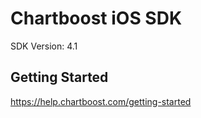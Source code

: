 Chartboost iOS SDK
==================================
SDK Version: 4.1 

Getting Started
----------------------------------
https://help.chartboost.com/getting-started